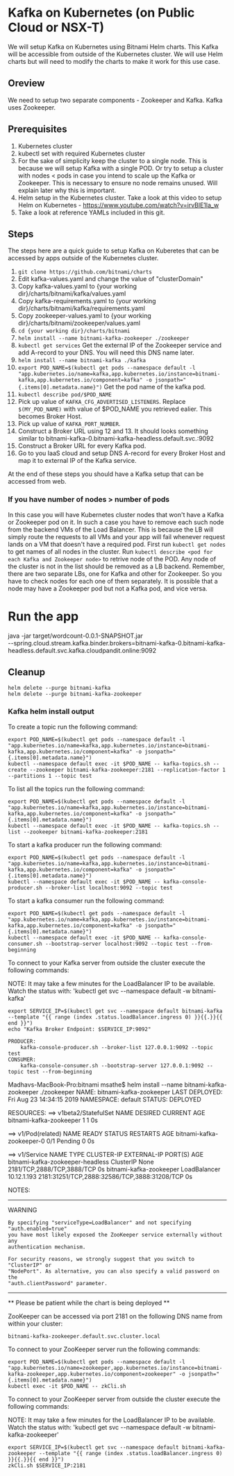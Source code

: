 # Kafka on Kubernetes (on Public Cloud or NSX-T)
We will setup Kafka on Kubernetes using Bitnami Helm charts.
This Kafka will be accessible from outside of the Kubernetes cluster.
We will use Helm charts but will need to modify the charts to make it work for this use case.

## Oreview
We need to setup two separate components - Zookeeper and Kafka.
Kafka uses Zookeeper.

## Prerequisites
1. Kubernetes cluster
2. kubectl set with required Kubernetes cluster
3. For the sake of simplicity keep the cluster to a single node. This is because we will setup Kafka with a single POD. Or try to setup a cluster with nodes < pods in case you intend to scale up the Kafka or Zookeeper. This is necessary to ensure no node remains unused. Will explain later why this is important.
4. Helm setup in the Kubernetes cluster. Take a look at this video to setup Helm on Kubernetes - https://www.youtube.com/watch?v=irvBlE1la_w
5. Take a look at reference YAMLs included in this git.

## Steps
The steps here are a quick guide to setup Kafka on Kuberetes that can be accessed by apps outside of the Kubernetes cluster.

1. `git clone https://github.com/bitnami/charts`
2. Edit kafka-values.yaml and change the value of "clusterDomain"
3. Copy kafka-values.yaml to {your working dir}/charts/bitnami/kafka/values.yaml
4. Copy kafka-requirements.yaml to {your working dir}/charts/bitnami/kafka/requirements.yaml
5. Copy zookeeper-values.yaml to {your working dir}/charts/bitnami/zookeeper/values.yaml
6. `cd {your working dir}/charts/bitnami`
7. ```helm install --name bitnami-kafka-zookeeper ./zookeeper```
8. ```kubectl get services``` Get the external IP of the Zookeeper service and add A-record to your DNS. You will need this DNS name later.
9. ```helm install --name bitnami-kafka ./kafka```
10. ```export POD_NAME=$(kubectl get pods --namespace default -l "app.kubernetes.io/name=kafka,app.kubernetes.io/instance=bitnami-kafka,app.kubernetes.io/component=kafka" -o jsonpath="{.items[0].metadata.name}")``` Get the pod name of the kafka pod.
11. ```kubectl describe pod/$POD_NAME```
12. Pick up value of ```KAFKA_CFG_ADVERTISED_LISTENERS```. Replace ```$(MY_POD_NAME)``` with value of $POD_NAME you retrieved ealier. This becomes Broker Host.
13. Pick up value of ```KAFKA_PORT_NUMBER```.
14. Construct a Broker URL using 12 and 13. It should looks something similar to bitnami-kafka-0.bitnami-kafka-headless.default.svc.<your base domain>:9092
15. Construct a Broker URL for every Kafka pod.
16. Go to you IaaS cloud and setup DNS A-record for every Broker Host and map it to external IP of the Kafka service.

At the end of these steps you should have a Kafka setup that can be accessed from web.

### If you have number of nodes > number of pods
In this case you will have Kubernetes cluster nodes that won't have a Kafka or Zookeeper pod on it.
In such a case you have to remove each such node from the backend VMs of the Load Balancer.
This is because the LB will simply route the requests to all VMs and your app will fail whenever request lands on a VM that doesn't have a required pod.
First run ```kubectl get nodes``` to get names of all nodes in the cluster.
Run ```kubectl describe <pod for each Kafka and Zookeeper node>``` to retrive node of the POD. Any node of the cluster is not in the list should be removed as a LB backend.
Remember, there are two separate LBs, one for Kafka and other for Zookeeper. So you have to check nodes for each one of them separately. It is possible that a node may have a Zookeeper pod but not a Kafka pod, and vice versa.

# Run the app
java -jar target/wordcount-0.0.1-SNAPSHOT.jar \
--spring.cloud.stream.kafka.binder.brokers=bitnami-kafka-0.bitnami-kafka-headless.default.svc.kafka.cloudpandit.online:9092

## Cleanup
	helm delete --purge bitnami-kafka
	helm delete --purge bitnami-kafka-zookeeper


### Kafka helm install output
To create a topic run the following command:

    export POD_NAME=$(kubectl get pods --namespace default -l "app.kubernetes.io/name=kafka,app.kubernetes.io/instance=bitnami-kafka,app.kubernetes.io/component=kafka" -o jsonpath="{.items[0].metadata.name}")
    kubectl --namespace default exec -it $POD_NAME -- kafka-topics.sh --create --zookeeper bitnami-kafka-zookeeper:2181 --replication-factor 1 --partitions 1 --topic test

To list all the topics run the following command:

    export POD_NAME=$(kubectl get pods --namespace default -l "app.kubernetes.io/name=kafka,app.kubernetes.io/instance=bitnami-kafka,app.kubernetes.io/component=kafka" -o jsonpath="{.items[0].metadata.name}")
    kubectl --namespace default exec -it $POD_NAME -- kafka-topics.sh --list --zookeeper bitnami-kafka-zookeeper:2181

To start a kafka producer run the following command:

    export POD_NAME=$(kubectl get pods --namespace default -l "app.kubernetes.io/name=kafka,app.kubernetes.io/instance=bitnami-kafka,app.kubernetes.io/component=kafka" -o jsonpath="{.items[0].metadata.name}")
    kubectl --namespace default exec -it $POD_NAME -- kafka-console-producer.sh --broker-list localhost:9092 --topic test

To start a kafka consumer run the following command:

    export POD_NAME=$(kubectl get pods --namespace default -l "app.kubernetes.io/name=kafka,app.kubernetes.io/instance=bitnami-kafka,app.kubernetes.io/component=kafka" -o jsonpath="{.items[0].metadata.name}")
    kubectl --namespace default exec -it $POD_NAME -- kafka-console-consumer.sh --bootstrap-server localhost:9092 --topic test --from-beginning

To connect to your Kafka server from outside the cluster execute the following commands:

  NOTE: It may take a few minutes for the LoadBalancer IP to be available.
        Watch the status with: 'kubectl get svc --namespace default -w bitnami-kafka'

    export SERVICE_IP=$(kubectl get svc --namespace default bitnami-kafka --template "{{ range (index .status.loadBalancer.ingress 0) }}{{.}}{{ end }}")
    echo "Kafka Broker Endpoint: $SERVICE_IP:9092"

    PRODUCER:
        kafka-console-producer.sh --broker-list 127.0.0.1:9092 --topic test
    CONSUMER:
        kafka-console-consumer.sh --bootstrap-server 127.0.0.1:9092 --topic test --from-beginning

Madhavs-MacBook-Pro:bitnami msathe$ helm install --name bitnami-kafka-zookeeper ./zookeeper
NAME:   bitnami-kafka-zookeeper
LAST DEPLOYED: Fri Aug 23 14:34:15 2019
NAMESPACE: default
STATUS: DEPLOYED

RESOURCES:
==> v1beta2/StatefulSet
NAME                     DESIRED  CURRENT  AGE
bitnami-kafka-zookeeper  1        1        0s

==> v1/Pod(related)
NAME                       READY  STATUS   RESTARTS  AGE
bitnami-kafka-zookeeper-0  0/1    Pending  0         0s

==> v1/Service
NAME                              TYPE          CLUSTER-IP   EXTERNAL-IP  PORT(S)                                       AGE
bitnami-kafka-zookeeper-headless  ClusterIP     None         <none>       2181/TCP,2888/TCP,3888/TCP                    0s
bitnami-kafka-zookeeper           LoadBalancer  10.12.1.193  <pending>    2181:31251/TCP,2888:32586/TCP,3888:31208/TCP  0s


NOTES:

-------------------------------------------------------------------------------
 WARNING

    By specifying "serviceType=LoadBalancer" and not specifying "auth.enabled=true"
    you have most likely exposed the ZooKeeper service externally without any
    authentication mechanism.

    For security reasons, we strongly suggest that you switch to "ClusterIP" or
    "NodePort". As alternative, you can also specify a valid password on the
    "auth.clientPassword" parameter.

-------------------------------------------------------------------------------

** Please be patient while the chart is being deployed **

ZooKeeper can be accessed via port 2181 on the following DNS name from within your cluster:

    bitnami-kafka-zookeeper.default.svc.cluster.local

To connect to your ZooKeeper server run the following commands:

    export POD_NAME=$(kubectl get pods --namespace default -l "app.kubernetes.io/name=zookeeper,app.kubernetes.io/instance=bitnami-kafka-zookeeper,app.kubernetes.io/component=zookeeper" -o jsonpath="{.items[0].metadata.name}")
    kubectl exec -it $POD_NAME -- zkCli.sh

To connect to your ZooKeeper server from outside the cluster execute the following commands:

  NOTE: It may take a few minutes for the LoadBalancer IP to be available.
        Watch the status with: 'kubectl get svc --namespace default -w bitnami-kafka-zookeeper'

    export SERVICE_IP=$(kubectl get svc --namespace default bitnami-kafka-zookeeper --template "{{ range (index .status.loadBalancer.ingress 0) }}{{.}}{{ end }}")
    zkCli.sh $SERVICE_IP:2181
